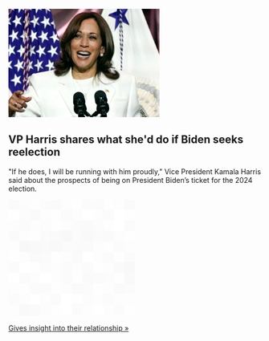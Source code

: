 
![VP Harris shares what she'd do if Biden seeks reelection](./20220911175712.png)
## VP Harris shares what she'd do if Biden seeks reelection

"If he does, I will be running with him proudly," Vice President Kamala Harris said about the prospects of being on President Biden’s ticket for the 2024 election.

![pic](../square_bg.png)

[Gives insight into their relationship »](https://www.yahoo.com/news/harris-says-she-proudly-run-130000042.html)
